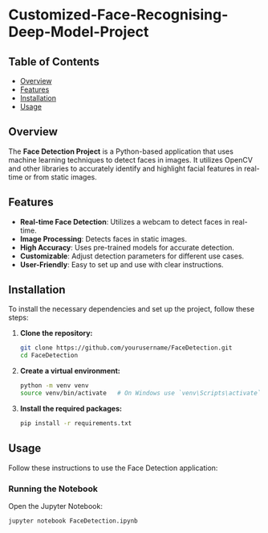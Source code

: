 # Customized-Face-Recognising-Deep-Model-Project

## Table of Contents
- [Overview](#overview)
- [Features](#features)
- [Installation](#installation)
- [Usage](#usage)

## Overview
The **Face Detection Project** is a Python-based application that uses machine learning techniques to detect faces in images. It utilizes OpenCV and other libraries to accurately identify and highlight facial features in real-time or from static images.

## Features
- **Real-time Face Detection**: Utilizes a webcam to detect faces in real-time.
- **Image Processing**: Detects faces in static images.
- **High Accuracy**: Uses pre-trained models for accurate detection.
- **Customizable**: Adjust detection parameters for different use cases.
- **User-Friendly**: Easy to set up and use with clear instructions.

## Installation
To install the necessary dependencies and set up the project, follow these steps:

1. **Clone the repository:**
    ```bash
    git clone https://github.com/yourusername/FaceDetection.git
    cd FaceDetection
    ```

2. **Create a virtual environment:**
    ```bash
    python -m venv venv
    source venv/bin/activate   # On Windows use `venv\Scripts\activate`
    ```

3. **Install the required packages:**
    ```bash
    pip install -r requirements.txt
    ```

## Usage
Follow these instructions to use the Face Detection application:

### Running the Notebook
Open the Jupyter Notebook:

```bash
jupyter notebook FaceDetection.ipynb
```


